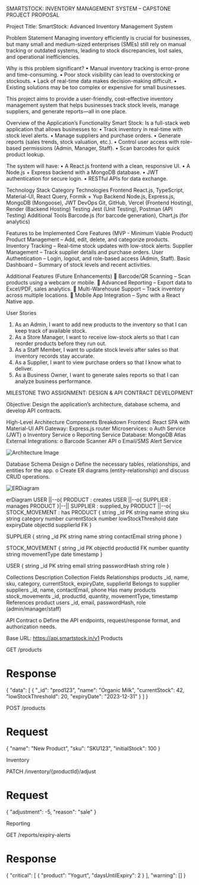 SMARTSTOCK: INVENTORY MANAGEMENT SYSTEM – CAPSTONE PROJECT PROPOSAL

Project Title: SmartStock: Advanced Inventory Management System

Problem Statement
Managing inventory efficiently is crucial for businesses, but many small and medium-sized enterprises (SMEs) still rely on manual tracking or outdated systems, leading to stock discrepancies, lost sales, and operational inefficiencies.

Why is this problem significant?
•	Manual inventory tracking is error-prone and time-consuming.
•	Poor stock visibility can lead to overstocking or stockouts.
•	Lack of real-time data makes decision-making difficult.
•	Existing solutions may be too complex or expensive for small businesses.

This project aims to provide a user-friendly, cost-effective inventory management system that helps businesses track stock levels, manage suppliers, and generate reports—all in one place.

Overview of the Application’s Functionality
Smart Stock: Is a full-stack web application that allows businesses to:
•	Track inventory in real-time with stock level alerts.
•	Manage suppliers and purchase orders.
•	Generate reports (sales trends, stock valuation, etc.).
•	Control user access with role-based permissions (Admin, Manager, Staff).
•	Scan barcodes for quick product lookup.

The system will have:
•	A React.js frontend with a clean, responsive UI.
•	A Node.js + Express backend with a MongoDB database.
•	JWT authentication for secure login.
•	RESTful APIs for data exchange.

Technology Stack
Category	Technologies
Frontend	React.js, TypeScript, Material-UI, React Query, Formik + Yup
Backend	Node.js, Express.js, MongoDB (Mongoose), JWT
DevOps	Git, GitHub, Vercel (Frontend Hosting), Render (Backend Hosting)
Testing	Jest (Unit Testing), Postman (API Testing)
Additional Tools	Barcode.js (for barcode generation), Chart.js (for analytics)

Features to be Implemented
Core Features (MVP - Minimum Viable Product)
Product Management – Add, edit, delete, and categorize products.
Inventory Tracking – Real-time stock updates with low-stock alerts.
Supplier Management – Track supplier details and purchase orders.
User Authentication – Login, logout, and role-based access (Admin, Staff).
Basic Dashboard – Summary of stock levels and recent activities.

Additional Features (Future Enhancements)
🔹 Barcode/QR Scanning – Scan products using a webcam or mobile.
🔹 Advanced Reporting – Export data to Excel/PDF, sales analytics.
🔹 Multi-Warehouse Support – Track inventory across multiple locations.
🔹 Mobile App Integration – Sync with a React Native app.

User Stories
1.	As an Admin, I want to add new products to the inventory so that I can keep track of available stock.
2.	As a Store Manager, I want to receive low-stock alerts so that I can reorder products before they run out.
3.	As a Staff Member, I want to update stock levels after sales so that inventory records stay accurate.
4.	As a Supplier, I want to view purchase orders so that I know what to deliver.
5.	As a Business Owner, I want to generate sales reports so that I can analyze business performance.



MILESTONE TWO ASSIGNMENT: DESIGN & API CONTRACT DEVELOPMENT

Objective: Design the application’s architecture, database schema, and develop API contracts.

High-Level Architecture
Components Breakdown
Frontend: React SPA with Material-UI
API Gateway: Express.js router
Microservices:
o	Auth Service (JWT)
o	Inventory Service
o	Reporting Service
Database: MongoDB Atlas
External Integrations:
o	Barcode Scanner API
o	Email/SMS Alert Service


![Architecture Image](https://github.com/user-attachments/assets/3ceae7ac-b587-412f-8166-ec8f3304462b)


Database Schema Design
o	Define the necessary tables, relationships, and entities for the app.
o	Create ER diagrams (entity-relationship) and discuss CRUD operations.


![ERDiagram](https://github.com/user-attachments/assets/dab03501-9cdb-4758-92a8-03b89aa8c2b5)


erDiagram
    USER ||--o{ PRODUCT : creates
    USER ||--o{ SUPPLIER : manages
    PRODUCT }|--|| SUPPLIER : supplied_by
    PRODUCT ||--o{ STOCK_MOVEMENT : has
    PRODUCT {
        string _id PK
        string name
        string sku
        string category
        number currentStock
        number lowStockThreshold
        date expiryDate
        objectId supplierId FK
    }
    
SUPPLIER {
        string _id PK
        string name
        string contactEmail
        string phone
    }
    
STOCK_MOVEMENT {
        string _id PK
        objectId productId FK
        number quantity
        string movementType
        date timestamp
    }
    
USER {
        string _id PK
        string email
        string passwordHash
        string role
    }


Collections Description
Collection	Fields	Relationships
products	_id, name, sku, category, currentStock, expiryDate, supplierId	Belongs to supplier
suppliers	_id, name, contactEmail, phone	Has many products
stock_movements	_id, productId, quantity, movementType, timestamp	References product
users	_id, email, passwordHash, role (admin/manager/staff)	



API Contract
o	Define the API endpoints, request/response format, and authorization needs.

Base URL: https://api.smartstock.in/v1
Products

GET /products
# Response
{
  "data": [
    {
      "_id": "prod123",
      "name": "Organic Milk",
      "currentStock": 42,
      "lowStockThreshold": 20,
      "expiryDate": "2023-12-31"
    }
  ]
}

POST /products
# Request
{
  "name": "New Product",
  "sku": "SKU123",
  "initialStock": 100
}

Inventory

PATCH /inventory/{productId}/adjust
# Request
{
  "adjustment": -5,
  "reason": "sale"
}

Reporting

GET /reports/expiry-alerts
# Response
{
  "critical": [
    { "product": "Yogurt", "daysUntilExpiry": 2 }
  ],
  "warning": []
}


